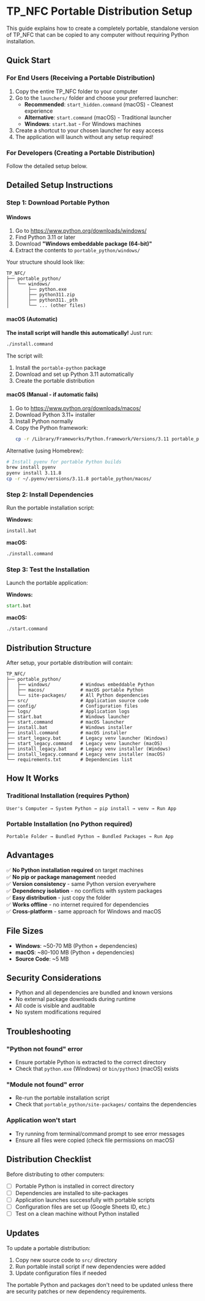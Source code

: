 # TP_NFC Portable Distribution Setup

This guide explains how to create a completely portable, standalone version of TP_NFC that can be copied to any computer without requiring Python installation.

## Quick Start

### For End Users (Receiving a Portable Distribution)
1. Copy the entire TP_NFC folder to your computer
2. Go to the `launchers/` folder and choose your preferred launcher:
   - **Recommended**: `start_hidden.command` (macOS) - Cleanest experience
   - **Alternative**: `start.command` (macOS) - Traditional launcher  
   - **Windows**: `start.bat` - For Windows machines
3. Create a shortcut to your chosen launcher for easy access
4. The application will launch without any setup required!

### For Developers (Creating a Portable Distribution)
Follow the detailed setup below.

## Detailed Setup Instructions

### Step 1: Download Portable Python

#### Windows
1. Go to https://www.python.org/downloads/windows/
2. Find Python 3.11 or later
3. Download **"Windows embeddable package (64-bit)"**
4. Extract the contents to `portable_python/windows/`

Your structure should look like:
```
TP_NFC/
├── portable_python/
│   └── windows/
│       ├── python.exe
│       ├── python311.zip
│       ├── python311._pth
│       └── ... (other files)
```

#### macOS (Automatic)
**The install script will handle this automatically!** Just run:
```bash
./install.command
```

The script will:
1. Install the `portable-python` package
2. Download and set up Python 3.11 automatically
3. Create the portable distribution

#### macOS (Manual - if automatic fails)
1. Go to https://www.python.org/downloads/macos/
2. Download Python 3.11+ installer
3. Install Python normally
4. Copy the Python framework:
   ```bash
   cp -r /Library/Frameworks/Python.framework/Versions/3.11 portable_python/macos/
   ```

Alternative (using Homebrew):
```bash
# Install pyenv for portable Python builds
brew install pyenv
pyenv install 3.11.8
cp -r ~/.pyenv/versions/3.11.8 portable_python/macos/
```

### Step 2: Install Dependencies
Run the portable installation script:

**Windows:**
```cmd
install.bat
```

**macOS:**
```bash
./install.command
```

### Step 3: Test the Installation
Launch the portable application:

**Windows:**
```cmd
start.bat
```

**macOS:**
```bash
./start.command
```

## Distribution Structure

After setup, your portable distribution will contain:

```
TP_NFC/
├── portable_python/
│   ├── windows/           # Windows embeddable Python
│   ├── macos/             # macOS portable Python  
│   └── site-packages/     # All Python dependencies
├── src/                   # Application source code
├── config/                # Configuration files
├── logs/                  # Application logs
├── start.bat              # Windows launcher
├── start.command          # macOS launcher
├── install.bat            # Windows installer
├── install.command        # macOS installer
├── start_legacy.bat       # Legacy venv launcher (Windows)
├── start_legacy.command   # Legacy venv launcher (macOS)
├── install_legacy.bat     # Legacy venv installer (Windows)
├── install_legacy.command # Legacy venv installer (macOS)
└── requirements.txt       # Dependencies list
```

## How It Works

### Traditional Installation (requires Python)
```
User's Computer → System Python → pip install → venv → Run App
```

### Portable Installation (no Python required)
```
Portable Folder → Bundled Python → Bundled Packages → Run App
```

## Advantages

✅ **No Python installation required** on target machines  
✅ **No pip or package management** needed  
✅ **Version consistency** - same Python version everywhere  
✅ **Dependency isolation** - no conflicts with system packages  
✅ **Easy distribution** - just copy the folder  
✅ **Works offline** - no internet required for dependencies  
✅ **Cross-platform** - same approach for Windows and macOS  

## File Sizes

- **Windows**: ~50-70 MB (Python + dependencies)
- **macOS**: ~80-100 MB (Python + dependencies)
- **Source Code**: ~5 MB

## Security Considerations

- Python and all dependencies are bundled and known versions
- No external package downloads during runtime
- All code is visible and auditable
- No system modifications required

## Troubleshooting

### "Python not found" error
- Ensure portable Python is extracted to the correct directory
- Check that `python.exe` (Windows) or `bin/python3` (macOS) exists

### "Module not found" error
- Re-run the portable installation script
- Check that `portable_python/site-packages/` contains the dependencies

### Application won't start
- Try running from terminal/command prompt to see error messages
- Ensure all files were copied (check file permissions on macOS)

## Distribution Checklist

Before distributing to other computers:

- [ ] Portable Python is installed in correct directory
- [ ] Dependencies are installed to site-packages
- [ ] Application launches successfully with portable scripts
- [ ] Configuration files are set up (Google Sheets ID, etc.)
- [ ] Test on a clean machine without Python installed

## Updates

To update a portable distribution:
1. Copy new source code to `src/` directory
2. Run portable install script if new dependencies were added
3. Update configuration files if needed

The portable Python and packages don't need to be updated unless there are security patches or new dependency requirements.